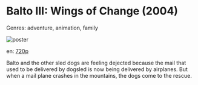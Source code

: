 # Balto III: Wings of Change (2004)

Genres: adventure, animation, family

![poster](http://image.tmdb.org/t/p/w500/1NLbheOMglYTCZkCJfzlt0DIJHi.jpg)

en:
  [720p](magnet:?xt=urn:btih:C440EE2621B57611B3FB59E939C7F56A9DDDF771&tr=udp://glotorrents.pw:6969/announce&tr=udp://tracker.opentrackr.org:1337/announce&tr=udp://torrent.gresille.org:80/announce&tr=udp://tracker.openbittorrent.com:80&tr=udp://tracker.coppersurfer.tk:6969&tr=udp://tracker.leechers-paradise.org:6969&tr=udp://p4p.arenabg.ch:1337&tr=udp://tracker.internetwarriors.net:1337)
  


Balto and the other sled dogs are feeling dejected because the mail that used to be delivered by dogsled is now being delivered by airplanes. But when a mail plane crashes in the mountains, the dogs come to the rescue.